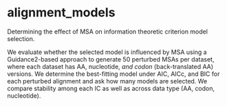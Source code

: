 # alignment_models
Determining the effect of MSA on information theoretic criterion model selection.

We evaluate whether the selected model is influenced by MSA using a Guidance2-based approach to generate 50 perturbed MSAs per dataset, where each dataset has AA, nucleotide, _and codon_ (back-translated AA) versions. We determine the best-fitting model under AIC, AICc, and BIC for each perturbed alignment and ask how many models are selected. We compare stability among each IC as well as across data type (AA, codon, nucleotide).






